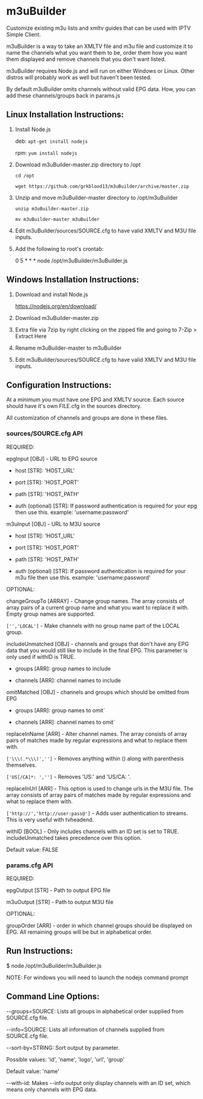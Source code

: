 # m3uBuilder
Customize existing m3u lists and xmltv guides that can be used with IPTV Simple Client.

m3uBuilder is a way to take an XMLTV file and m3u file and customize it to name the channels what you want them to be, order them how you want them displayed and remove channels that you don't want listed.

m3uBuilder requires Node.js and will run on either Windows or Linux. Other distros will probably work as well but haven't been tested.

By default m3uBuilder omits channels without valid EPG data. How, you can add these channels/groups back in params.js

## Linux Installation Instructions:

1) Install Node.js

   deb: `apt-get install nodejs`
   
   rpm: `yum install nodejs`
   
1) Download m3uBuilder-master.zip directory to /opt

   `cd /opt`

   `wget https://github.com/grkblood13/m3uBuilder/archive/master.zip`

2) Unzip and move m3uBuilder-master directory to /opt/m3uBuilder

   `unzip m3uBuilder-master.zip`

   `mv m3uBuilder-master m3uBuilder`

3) Edit m3uBuilder/sources/SOURCE.cfg to have valid XMLTV and M3U file inputs.

4) Add the following to root's crontab:

   0 5 * * * node /opt/m3uBuilder/m3uBuilder.js
   
## Windows Installation Instructions:

1) Download and install Node.js

   https://nodejs.org/en/download/
   
2) Download m3uBuilder-master.zip

3) Extra file via 7zip by right clicking on the zipped file and going to 7-Zip > Extract Here

4) Rename m3uBuilder-master to m3uBuilder

5) Edit m3uBuilder/sources/SOURCE.cfg to have valid XMLTV and M3U file inputs.

## Configuration Instructions:

At a minimum you must have one EPG and XMLTV source. Each source should have it's own FILE.cfg in the sources directory.

All customization of channels and groups are done in these files.

### sources/SOURCE.cfg API

REQUIRED:

epgInput [OBJ] - URL to EPG source

  * host [STR]: 'HOST_URL'

  * port [STR]: 'HOST_PORT'

  * path [STR]: 'HOST_PATH'

  * auth (optional) [STR]: If password authentication is required for your epg then use this. example: 'username:password'

m3uInput [OBJ] - URL to M3U source

  * host [STR]: 'HOST_URL'

  * port [STR]: 'HOST_PORT'

  * path [STR]: 'HOST_PATH'

  * auth (optional) [STR]: If password authentication is required for your m3u file then use this. example: 'username:password'

OPTIONAL:

changeGroupTo [ARRAY] - Change group names. The array consists of array pairs of a current group name and what you want to replace it with. Empty group names are supported.

  `['','LOCAL']` - Make channels with no group name part of the LOCAL group.

includeUnmatched [OBJ] - channels and groups that don't have any EPG data that you would still like to include in the final EPG. This parameter is only used if withID is TRUE.

  * groups [ARR]: group names to include

  * channels [ARR]: channel names to include

omitMatched [OBJ] - channels and groups which should be omitted from EPG

  * groups [ARR]: group names to omit`

  * channels [ARR]: channel names to omit`

replaceInName [ARR] - Alter channel names. The array consists of array pairs of matches made by regular expressions and what to replace them with.

 `['\\\(.*\\\)','']` - Removes anything within () along with parenthesis themselves.

 `['US[/CA]*: ','']` - Removes 'US:' and 'US/CA: '.

replaceInUrl [ARR] - This option is used to change urls in the M3U file. The array consists of array pairs of matches made by regular expressions and what to replace them with.

 `['http://','http://user:pass@']` - Adds user authentication to streams. This is very useful with tvheadend.

withID [BOOL] - Only includes channels with an ID set is set to TRUE. includeUnmatched takes precedence over this option.

  Default value: FALSE

### params.cfg API

REQUIRED:

epgOutput [STR] - Path to output EPG file

m3uOutput [STR] - Path to output M3U file

OPTIONAL:

groupOrder [ARR] - order in which channel groups should be displayed on EPG. All remaining groups will be but in alphabetical order.

## Run Instructions:

   $ node /opt/m3uBuilder/m3uBuilder.js

   NOTE: For windows you will need to launch the nodejs command prompt

## Command Line Options:

--groups=SOURCE: Lists all groups in alphabetical order supplied from SOURCE.cfg file.

--info=SOURCE: Lists all information of channels supplied from SOURCE.cfg file.

--sort-by=STRING: Sort output by parameter.

  Possible values: 'id', 'name', 'logo', 'url', 'group'

  Default value: 'name'

--with-id: Makes --info output only display channels with an ID set, which means only channels with EPG data.
